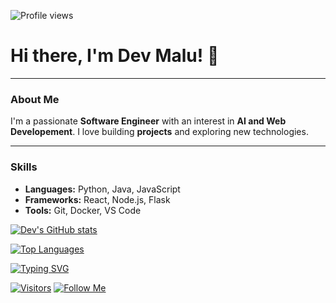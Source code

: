 ![Profile views](https://komarev.com/ghpvc/?username=devmalu15&color=blue)

<!--
**devmalu15/devmalu15** is a ✨ _special_ ✨ repository because its `README.md` (this file) appears on your GitHub profile.

Here are some ideas to get you started:

- 🔭 I’m currently working on ...
- 🌱 I’m currently learning ...
- 👯 I’m looking to collaborate on ...
- 🤔 I’m looking for help with ...
- 💬 Ask me about ...
- 📫 How to reach me: ...
- 😄 Pronouns: ...
- ⚡ Fun fact: ...
-->


# Hi there, I'm Dev Malu! 👋

---

### About Me

I'm a passionate **Software Engineer** with an interest in **AI and Web Developement**. I love building **projects** and exploring new technologies.

---

### Skills

-   **Languages:** Python, Java, JavaScript
-   **Frameworks:** React, Node.js, Flask
-   **Tools:** Git, Docker, VS Code


[![Dev's GitHub stats](https://github-readme-stats.vercel.app/api?username=devmalu15&show_icons=true&theme=dark)](https://github.com/anuraghazra/github-readme-stats)

[![Top Languages](https://github-readme-stats.vercel.app/api/top-langs/?username=devmalu15&layout=compact&theme=radical)](https://github.com/anuraghazra/github-readme-stats)


[![Typing SVG](https://readme-typing-svg.herokuapp.com/?lines=Developer;Innovator;Problem%20Solver;Open%20Source%20Enthusiast&font=Fira%20Code&size=30&duration=3000&center=true&vCenter=true&width=400&height=50&color=F7DF1E&bg=20232A)](https://git.io/typing-svg)

[![Visitors](https://visitor-badge.glitch.me/badge?page_id=devmalu15)](https://github.com/devmalu15)
[![Follow Me](https://img.shields.io/github/followers/devmalu15?label=Follow&style=social)](https://github.com/devmalu15)
